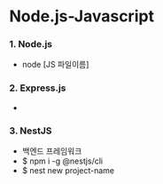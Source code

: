 # Node.js-Javascript

### 1. Node.js
 - node [JS 파일이름]

### 2. Express.js
 - 

### 3. NestJS
 - 백엔드 프레임워크
 - $ npm i -g @nestjs/cli
 - $ nest new project-name

